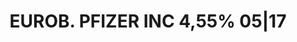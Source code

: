 ---
layout: asset
title: EUROB. PFIZER INC 4,55% 05|17                               
isin: XS0301010145
---